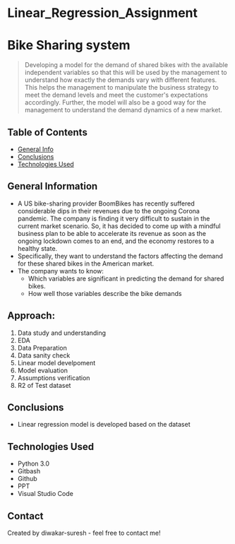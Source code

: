 # Linear_Regression_Assignment

# Bike Sharing system
> Developing a model for the demand of shared bikes with the available independent variables so that this will be used by the management to understand how exactly the demands vary with different features. This helps the management to manipulate the business strategy to meet the demand levels and meet the customer's expectations accordingly. Further, the model will also be a good way for the management to understand the demand dynamics of a new market. 


## Table of Contents
* [General Info](#general-information)
* [Conclusions](#conclusions)
* [Technologies Used](#technologies-used)


## General Information
- A US bike-sharing provider BoomBikes has recently suffered considerable dips in their revenues due to the ongoing Corona pandemic. The company is finding it very difficult to sustain in the current market scenario. So, it has decided to come up with a mindful business plan to be able to accelerate its revenue as soon as the ongoing lockdown comes to an end, and the economy restores to a healthy state. 
- Specifically, they want to understand the factors affecting the demand for these shared bikes in the American market. 
- The company wants to know:
    - Which variables are significant in predicting the demand for shared bikes.
    - How well those variables describe the bike demands


## Approach: 
1. Data study and understanding 
2. EDA 
3. Data Preparation 
4. Data sanity check 
5. Linear model develpoment 
6. Model evaluation 
7. Assumptions verification 
8. R2 of Test dataset  


## Conclusions
- Linear regression model is developed based on the dataset


## Technologies Used
- Python 3.0 
- Gitbash 
- Github 
- PPT
- Visual Studio Code


## Contact
Created by diwakar-suresh - feel free to contact me!
